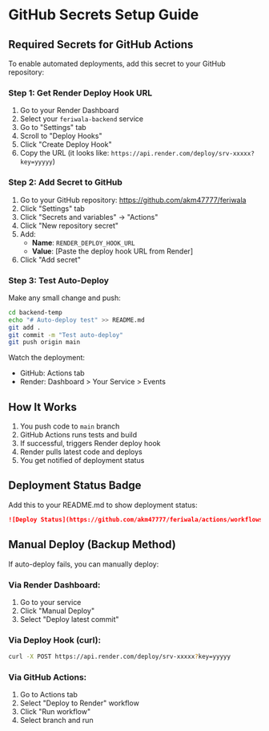 # GitHub Secrets Setup Guide

## Required Secrets for GitHub Actions

To enable automated deployments, add this secret to your GitHub repository:

### Step 1: Get Render Deploy Hook URL

1. Go to your Render Dashboard
2. Select your `feriwala-backend` service
3. Go to "Settings" tab
4. Scroll to "Deploy Hooks"
5. Click "Create Deploy Hook"
6. Copy the URL (it looks like: `https://api.render.com/deploy/srv-xxxxx?key=yyyyy`)

### Step 2: Add Secret to GitHub

1. Go to your GitHub repository: https://github.com/akm47777/feriwala
2. Click "Settings" tab
3. Click "Secrets and variables" → "Actions"
4. Click "New repository secret"
5. Add:
   - **Name**: `RENDER_DEPLOY_HOOK_URL`
   - **Value**: [Paste the deploy hook URL from Render]
6. Click "Add secret"

### Step 3: Test Auto-Deploy

Make any small change and push:
```bash
cd backend-temp
echo "# Auto-deploy test" >> README.md
git add .
git commit -m "Test auto-deploy"
git push origin main
```

Watch the deployment:
- GitHub: Actions tab
- Render: Dashboard > Your Service > Events

## How It Works

1. You push code to `main` branch
2. GitHub Actions runs tests and build
3. If successful, triggers Render deploy hook
4. Render pulls latest code and deploys
5. You get notified of deployment status

## Deployment Status Badge

Add this to your README.md to show deployment status:

```markdown
![Deploy Status](https://github.com/akm47777/feriwala/actions/workflows/deploy.yml/badge.svg)
```

## Manual Deploy (Backup Method)

If auto-deploy fails, you can manually deploy:

### Via Render Dashboard:
1. Go to your service
2. Click "Manual Deploy"
3. Select "Deploy latest commit"

### Via Deploy Hook (curl):
```bash
curl -X POST https://api.render.com/deploy/srv-xxxxx?key=yyyyy
```

### Via GitHub Actions:
1. Go to Actions tab
2. Select "Deploy to Render" workflow
3. Click "Run workflow"
4. Select branch and run